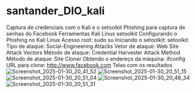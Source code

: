 # santander_DIO_kali
Captura de credenciais com o Kali e o setoolkit
Phishing para captura de senhas do Facebook
Ferramentas
Kali Linux
setoolkit
Configurando o Phishing no Kali Linux
Acesso root: sudo su
Iniciando o setoolkit: setoolkit
Tipo de ataque: Social-Engineering Attacks
Vetor de ataque: Web Site Attack Vectors
Método de ataque: Credential Harvester Attack Method 
Método de ataque: Site Cloner
Obtendo o endereço da máquina: ifconfig
URL para clone: http://www.facebook.com
Telas com os resultados
![Screenshot_2025-01-30_20_41_52](https://github.com/user-attachments/assets/717691ec-b8d5-4bc4-bbf6-ac2139a1058d)
![Screenshot_2025-01-30_20_51_15](https://github.com/user-attachments/assets/603832fc-04a1-41a6-9612-036bf155cdb5)
![Screenshot_2025-01-30_20_51_04](https://github.com/user-attachments/assets/1902e645-e6ab-4cc6-a321-2ec0614a40c4)
![Screenshot_2025-01-30_20_48_34](https://github.com/user-attachments/assets/0e4b4f5c-a6b6-452e-935a-2bc32aaaaf83)
![Screenshot_2025-01-30_20_51_31](https://github.com/user-attachments/assets/a878c916-c776-42a7-9292-eee75008d9b4)
